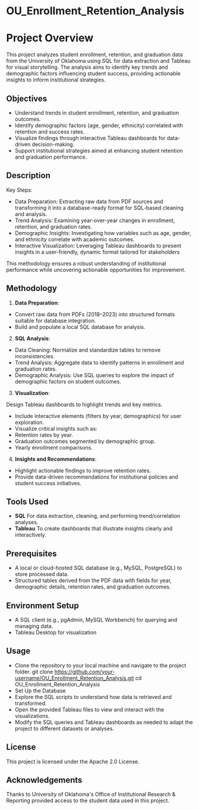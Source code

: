 # OU_Enrollment_Retention_Analysis

# Project Overview
This project analyzes student enrollment, retention, and graduation data from the University of Oklahoma using SQL for data extraction and Tableau for visual storytelling. The analysis aims to identify key trends and demographic factors influencing student success, providing actionable insights to inform institutional strategies.

## Objectives
- Understand trends in student enrollment, retention, and graduation outcomes.
- Identify demographic factors (age, gender, ethnicity) correlated with retention and success rates.
- Visualize findings through interactive Tableau dashboards for data-driven decision-making.
- Support institutional strategies aimed at enhancing student retention and graduation performance.

## Description
Key Steps:

- Data Preparation: Extracting raw data from PDF sources and transforming it into a database-ready format for SQL-based cleaning and analysis.
- Trend Analysis: Examining year-over-year changes in enrollment, retention, and graduation rates.
- Demographic Insights: Investigating how variables such as age, gender, and ethnicity correlate with academic outcomes.
- Interactive Visualization: Leveraging Tableau dashboards to present insights in a user-friendly, dynamic format tailored for stakeholders

This methodology ensures a robust understanding of institutional performance while uncovering actionable opportunities for improvement.

## Methodology
1. **Data Preparation**:

- Convert raw data from PDFs (2018–2023) into structured formats suitable for database integration.
- Build and populate a local SQL database for analysis.

2. **SQL Analysis**:

- Data Cleaning: Normalize and standardize tables to remove inconsistencies.
- Trend Analysis: Aggregate data to identify patterns in enrollment and graduation rates.
- Demographic Analysis: Use SQL queries to explore the impact of demographic factors on student outcomes.

3. **Visualization**:

Design Tableau dashboards to highlight trends and key metrics.
  - Include interactive elements (filters by year, demographics) for user exploration.
  - Visualize critical insights such as:
  - Retention rates by year.
  - Graduation outcomes segmented by demographic group.
  - Yearly enrollment comparisons.

4. **Insights and Recommendations**:

- Highlight actionable findings to improve retention rates.
- Provide data-driven recommendations for institutional policies and student success initiatives.

## Tools Used
- **SQL** For data extraction, cleaning, and performing trend/correlation analyses.
- **Tableau** To create dashboards that illustrate insights clearly and interactively.

## Prerequisites
- A local or cloud-hosted SQL database (e.g., MySQL, PostgreSQL) to store processed data.
- Structured tables derived from the PDF data with fields for year, demographic details, retention rates, and graduation outcomes.

## Environment Setup
- A SQL client (e.g., pgAdmin, MySQL Workbench) for querying and managing data.
- Tableau Desktop for visualization

## Usage
- Clone the repository to your local machine and navigate to the project folder.
  git clone https://github.com/your-username/OU_Enrollment_Retention_Analysis.git
cd OU_Enrollment_Retention_Analysis
- Set Up the Database
- Explore the SQL scripts to understand how data is retrieved and transformed.
- Open the provided Tableau files to view and interact with the visualizations.
- Modify the SQL queries and Tableau dashboards as needed to adapt the project to different datasets or analyses.

## License
This project is licensed under the Apache 2.0 License.

## Acknowledgements
Thanks to University of Oklahoma's Office of Institutional Research & Reporting provided access to the student data used in this project. 

